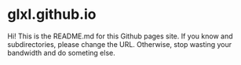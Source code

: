 # glxl.github.io
Hi! This is the README.md for this Github pages site.
If you know and subdirectories, please change the URL. Otherwise, stop wasting your bandwidth and do someting else.

